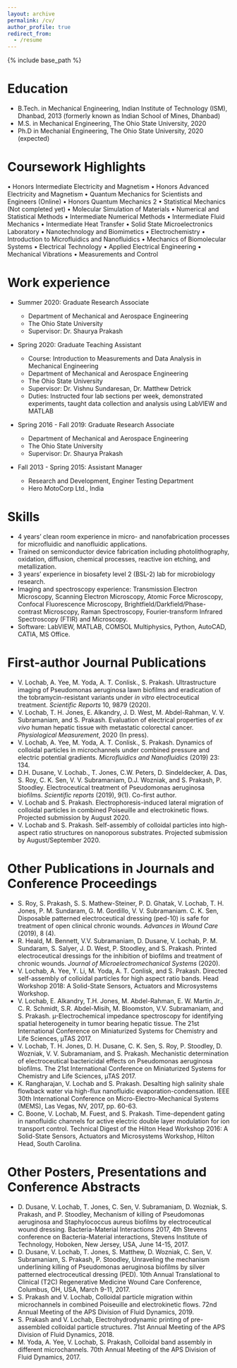 ```yaml
---
layout: archive
permalink: /cv/
author_profile: true
redirect_from:
  - /resume
---
```


{% include base_path %}

Education
======
* B.Tech. in Mechanical Engineering, Indian Institute of Technology (ISM), Dhanbad, 2013 (formerly known as Indian School of Mines, Dhanbad)
* M.S. in Mechanical Engineering, The Ohio State University, 2020
* Ph.D in Mechanial Engineering, The Ohio State University, 2020 (expected)

Coursework Highlights
======

• Honors Intermediate Electricity and Magnetism • Honors Advanced Electricity and Magnetism • Quantum Mechanics for Scientists and Engineers (Online) • Honors Quantum Mechanics 2 • Statistical Mechanics (Not completed yet) • Molecular Simulation of Materials • Numerical and Statistical Methods • Intermediate Numerical Methods • Intermediate Fluid Mechanics • Intermediate Heat Transfer • Solid State Microelectronics Laboratory • Nanotechnology and Biomimetics • Electrochemistry • Introduction to Microfluidics and Nanofluidics • Mechanics of Biomolecular Systems • Electrical Technology • Applied Electrical Engineering • Mechanical Vibrations • Measurements and Control

Work experience
======
* Summer 2020: Graduate Research Associate
  * Department of Mechanical and Aerospace Engineering
  * The Ohio State University
  * Supervisor: Dr. Shaurya Prakash

* Spring 2020: Graduate Teaching Assistant
  * Course: Introduction to Measurements and Data Analysis in Mechanical Engineering
  * Department of Mechanical and Aerospace Engineering
  * The Ohio State University
  * Supervisor: Dr. Vishnu Sundaresan, Dr. Matthew Detrick
  * Duties: Instructed four lab sections per week, demonstrated experiments, taught data collection and analysis using LabVIEW and MATLAB 

* Spring 2016 - Fall 2019: Graduate Research Associate
  * Department of Mechanical and Aerospace Engineering
  * The Ohio State University
  * Supervisor: Dr. Shaurya Prakash
  
* Fall 2013 - Spring 2015: Assistant Manager
  * Research and Development, Enginer Testing Department
  * Hero MotoCorp Ltd., India
  
Skills
======
* 4 years’ clean room experience in micro- and nanofabrication processes for microfluidic and nanofluidic applications.
* Trained on semiconductor device fabrication including photolithography, oxidation, diffusion, chemical processes, reactive ion etching, and metallization.
* 3 years’ experience in biosafety level 2 (BSL-2) lab for microbiology research.
* Imaging and spectroscopy experience: Transmission Electron Microscopy, Scanning Electron Microscopy, Atomic Force Microscopy, Confocal Fluorescence Microscopy, Brightfield/Darkfield/Phase-contrast Microscopy, Raman Spectroscopy, Fourier-transform Infrared Spectroscopy (FTIR) and Microscopy.
* Software: LabVIEW, MATLAB, COMSOL Multiphysics, Python, AutoCAD, CATIA, MS Office.

First-author Journal Publications
======
* V. Lochab, A. Yee, M. Yoda, A. T. Conlisk., S. Prakash. Ultrastructure imaging of Pseudomonas aeruginosa lawn biofilms and eradication of the tobramycin-resistant variants under _in vitro_ electroceutical treatment.  _Scientific Reports_ 10, 9879 (2020).
* V. Lochab, T. H. Jones, E. Alkandry, J. D. West, M. Abdel-Rahman, V. V. Subramaniam, and S. Prakash. Evaluation of electrical properties of _ex vivo_ human hepatic tissue with metastatic colorectal cancer. _Physiological Measurement_, 2020 (In press).
* V. Lochab, A. Yee, M. Yoda, A. T. Conlisk., S. Prakash. Dynamics of colloidal particles in microchannels under combined pressure and electric potential gradients. _Microfluidics and Nanofluidics_ (2019) 23: 134.	
* D.H. Dusane, V. Lochab., T.  Jones, C.W. Peters, D. Sindeldecker, A. Das, S. Roy, C. K. Sen, V. V. Subramaniam, D.J. Wozniak, and S. Prakash, P. Stoodley. Electroceutical treatment of Pseudomonas aeruginosa biofilms. _Scientific reports_ (2019), 9(1). Co-first author.
* V. Lochab and S. Prakash. Electrophoresis-induced lateral migration of colloidal particles in combined Poiseuille and electrokinetic flows. Projected submission by August 2020.
* V. Lochab and S. Prakash. Self-assembly of colloidal particles into high-aspect ratio structures on nanoporous substrates. Projected submission by August/September 2020.
  
Other Publications in Journals and Conference Proceedings
======
* S. Roy, S. Prakash, S. S. Mathew-Steiner, P. D. Ghatak, V. Lochab, T. H. Jones, P. M. Sundaram, G. M. Gordillo, V. V. Subramaniam. C. K. Sen, Disposable patterned electroceutical dressing (ped-10) is safe for treatment of open clinical chronic wounds. _Advances in Wound Care_ (2019), 8 (4).
* R. Heald, M. Bennett, V.V. Subramaniam, D. Dusane, V. Lochab, P. M. Sundaram, S. Salyer, J. D. West, P. Stoodley, and S. Prakash. Printed electroceutical dressings for the inhibition of biofilms and treatment of chronic wounds. _Journal of Microelectromechanical Systems_ (2020).
* V. Lochab, A. Yee, Y. Li, M. Yoda, A. T. Conlisk, and S. Prakash. Directed self-assembly of colloidal particles for high aspect ratio bands. Head Workshop 2018: A Solid-State Sensors, Actuators and Microsystems Workshop. 
* V. Lochab, E. Alkandry, T.H. Jones, M. Abdel-Rahman, E. W. Martin Jr., C. R. Schmidt, S.R. Abdel-Misih, M. Bloomston, V.V. Subramaniam, and S. Prakash. µ-Electrochemical impedance spectroscopy for identifying spatial heterogeneity in tumor bearing hepatic tissue. The 21st International Conference on Miniaturized Systems for Chemistry and Life Sciences, µTAS 2017.
* V. Lochab, T. H. Jones, D. H. Dusane, C. K. Sen, S. Roy, P. Stoodley, D. Wozniak, V. V. Subramaniam, and S. Prakash. Mechanistic determination of electroceutical bactericidal effects on Pseudomonas aeruginosa biofilms. The 21st International Conference on Miniaturized Systems for Chemistry and Life Sciences, µTAS 2017. 
* K. Rangharajan, V. Lochab and S. Prakash. Desalting high salinity shale flowback water via high-flux nanofluidic evaporation-condensation. IEEE 30th International Conference on Micro-Electro-Mechanical Systems (MEMS), Las Vegas, NV, 2017, pp. 60-63.
* C. Boone, V. Lochab, M. Fuest, and S. Prakash. Time-dependent gating in nanofluidic channels for active electric double layer modulation for ion transport control. Technical Digest of the Hilton Head Workshop 2016: A Solid-State Sensors, Actuators and Microsystems Workshop, Hilton Head, South Carolina. 

Other Posters, Presentations and Conference Abstracts
======

* D. Dusane, V. Lochab, T. Jones, C. Sen, V. Subramaniam, D. Wozniak, S. Prakash, and P. Stoodley, Mechanism of killing of Pseudomonas aeruginosa and Staphylococcus aureus biofilms by electroceutical wound dressing. Bacteria-Material Interactions 2017, 4th Stevens conference on Bacteria-Material interactions, Stevens Institute of Technology, Hoboken, New Jersey, USA, June 14-15, 2017. 
* D. Dusane, V. Lochab, T. Jones, S. Matthew, D. Wozniak, C. Sen, V. Subramaniam, S. Prakash, P. Stoodley, Unraveling the mechanism underlining killing of Pseudomonas aeruginosa biofilms by silver patterned electroceutical dressing (PED). 10th Annual Translational to Clinical (T2C) Regenerative Medicine Wound Care Conference, Columbus, OH, USA, March 9-11, 2017.
* S. Prakash and V. Lochab, Colloidal particle migration within microchannels in combined Poiseuille and electrokinetic flows. 72nd Annual Meeting of the APS Division of Fluid Dynamics, 2019.
* S. Prakash and V. Lochab, Electrohydrodynamic printing of pre-assembled colloidal particle structures. 71st Annual Meeting of the APS Division of Fluid Dynamics, 2018.
* M. Yoda, A. Yee, V. Lochab, S. Prakash, Colloidal band assembly in different microchannels. 70th Annual Meeting of the APS Division of Fluid Dynamics, 2017.

